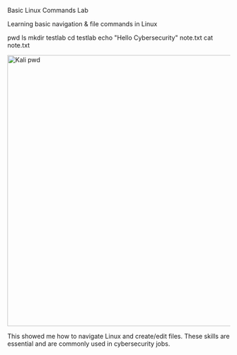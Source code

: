Basic Linux Commands Lab

Learning basic navigation & file commands in Linux

pwd
ls
mkdir testlab
cd testlab
echo "Hello Cybersecurity" note.txt
cat note.txt

<img width="792" height="612" alt="Kali pwd" src="https://github.com/user-attachments/assets/f21826fa-9690-446a-8541-c05ce281204d" />

This showed me how to navigate Linux and create/edit files. These skills are essential and are commonly used in cybersecurity jobs.
